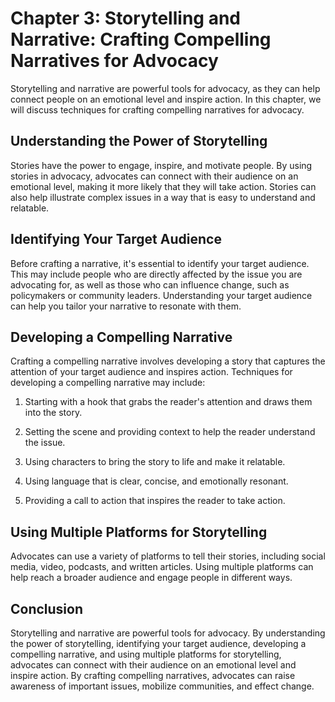 Chapter 3: Storytelling and Narrative: Crafting Compelling Narratives for Advocacy
==================================================================================

Storytelling and narrative are powerful tools for advocacy, as they can help connect people on an emotional level and inspire action. In this chapter, we will discuss techniques for crafting compelling narratives for advocacy.

Understanding the Power of Storytelling
---------------------------------------

Stories have the power to engage, inspire, and motivate people. By using stories in advocacy, advocates can connect with their audience on an emotional level, making it more likely that they will take action. Stories can also help illustrate complex issues in a way that is easy to understand and relatable.

Identifying Your Target Audience
--------------------------------

Before crafting a narrative, it's essential to identify your target audience. This may include people who are directly affected by the issue you are advocating for, as well as those who can influence change, such as policymakers or community leaders. Understanding your target audience can help you tailor your narrative to resonate with them.

Developing a Compelling Narrative
---------------------------------

Crafting a compelling narrative involves developing a story that captures the attention of your target audience and inspires action. Techniques for developing a compelling narrative may include:

1. Starting with a hook that grabs the reader's attention and draws them into the story.

2. Setting the scene and providing context to help the reader understand the issue.

3. Using characters to bring the story to life and make it relatable.

4. Using language that is clear, concise, and emotionally resonant.

5. Providing a call to action that inspires the reader to take action.

Using Multiple Platforms for Storytelling
-----------------------------------------

Advocates can use a variety of platforms to tell their stories, including social media, video, podcasts, and written articles. Using multiple platforms can help reach a broader audience and engage people in different ways.

Conclusion
----------

Storytelling and narrative are powerful tools for advocacy. By understanding the power of storytelling, identifying your target audience, developing a compelling narrative, and using multiple platforms for storytelling, advocates can connect with their audience on an emotional level and inspire action. By crafting compelling narratives, advocates can raise awareness of important issues, mobilize communities, and effect change.


